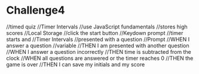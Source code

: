 # Challenge4
//timed quiz
    //Timer Intervals
//use JavaScript fundamentals
//stores high scores
    //Local Storage
//click the start button
    //Keydown prompt
//timer starts and
    //Timer Intervals
//presented with a question
    //Prompt 
//WHEN I answer a question
    //variable
//THEN I am presented with another question
//WHEN I answer a question incorrectly
//THEN time is subtracted from the clock
//WHEN all questions are answered or the timer reaches 0
//THEN the game is over
//THEN I can save my initials and my score
